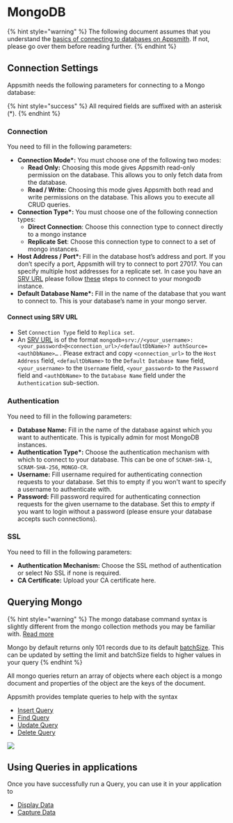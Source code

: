# MongoDB

{% hint style="warning" %}
The following document assumes that you understand the [basics of connecting to databases on Appsmith](../../core-concepts/connecting-to-data-sources/connecting-to-databases/). If not, please go over them before reading further.
{% endhint %}

## Connection Settings

Appsmith needs the following parameters for connecting to a Mongo database:

{% hint style="success" %}
All required fields are suffixed with an asterisk \(\*\).
{% endhint %}

### **Connection**

You need to fill in the following parameters:

* **Connection Mode\*:** You must choose one of the following two modes:
  * **Read Only:** Choosing this mode gives Appsmith read-only permission on the database. This allows you to only fetch data from the database. 
  * **Read / Write:** Choosing this mode gives Appsmith both read and write permissions on the database. This allows you to execute all CRUD queries.
* **Connection Type\*:** You must choose one of the following connection types:
  * **Direct Connection**: Choose this connection type to connect directly to a mongo instance
  * **Replicate Set**: Choose this connection type to connect to a set of mongo instances.
* **Host Address / Port\*:** Fill in the database host’s address and port. If you don’t specify a port, Appsmith 
  will try to connect to port 27017. You can specify multiple host addresses for a replicate set. In case you have 
  an [SRV URL](https://docs.mongodb.com/manual/reference/connection-string/#dns-seed-list-connection-format) please follow [these](#connect-using-srv-url) steps to connect to your mongodb instance.
* **Default** **Database Name\*:** Fill in the name of the database that you want to connect to. This is your database’s name in your mongo server.

#### Connect using SRV URL
* Set `Connection Type` field to `Replica set`.
* An [SRV URL](https://docs.mongodb.com/manual/reference/connection-string/#dns-seed-list-connection-format) is of 
  the format `mongodb+srv://<your_username>:<your_password>@<connection_url>/<defaultDbName>?
  authSource=<authDbName>…` . Please extract and copy `<connection_url>` to the `Host Address` field,
`<defaultDbName>` to the `Default Database Name` field, `<your_username>` to the `Username` field, `<your_password>` 
  to the `Password` field and `<authDbName>` to the `Database Name` field under the `Authentication` sub-section.

### **Authentication**

You need to fill in the following parameters:

* **Database Name:** Fill in the name of the database against which you want to authenticate. This is typically admin for most MongoDB instances.
* **Authentication Type\*:** Choose the authentication mechanism with which to connect to your database. This can be one of `SCRAM-SHA-1`, `SCRAM-SHA-256`, `MONGO-CR`.
* **Username:** Fill username required for authenticating connection requests to your database. Set this to empty if you won't want to specify a username to authenticate with.
* **Password:** Fill password required for authenticating connection requests for the given username to the database. Set this to _empty_ if you want to login without a password \(please ensure your database accepts such connections\).

### **SSL**

You need to fill in the following parameters:

* **Authentication Mechanism:** Choose the SSL method of authentication or select No SSL if none is required. 
* **CA Certificate:** Upload your CA certificate here.

## Querying Mongo

{% hint style="warning" %}
The mongo database command syntax is slightly different from the mongo collection methods you may be familiar with. [Read more](https://docs.mongodb.com/manual/reference/command/nav-crud/)

Mongo by default returns only 101 records due to its default [batchSize](https://docs.mongodb.com/manual/tutorial/iterate-a-cursor/). This can be updated by setting the limit and batchSize fields to higher values in your query
{% endhint %}

All mongo queries return an array of objects where each object is a mongo document and properties of the object are the keys of the document.

Appsmith provides template queries to help with the syntax

* [Insert Query](mongo-syntax.md#insert-query)
* [Find Query](mongo-syntax.md#find-query)
* [Update Query](mongo-syntax.md#update-query)
* [Delete Query](mongo-syntax.md#delete-query)

![](../../.gitbook/assets/mongo.gif)

## Using Queries in applications

Once you have successfully run a Query, you can use it in your application to

* [Display Data](../../core-concepts/displaying-data-read/)
* [Capture Data](../../core-concepts/capturing-data-write/)

